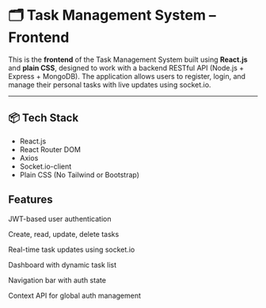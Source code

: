 # 🗂️ Task Management System – Frontend

This is the **frontend** of the Task Management System built using **React.js** and **plain CSS**, designed to work with a backend RESTful API (Node.js + Express + MongoDB). The application allows users to register, login, and manage their personal tasks with live updates using socket.io.

---

## 📦 Tech Stack

- React.js
- React Router DOM
- Axios
- Socket.io-client
- Plain CSS (No Tailwind or Bootstrap)


## Features

JWT-based user authentication

Create, read, update, delete tasks

Real-time task updates using socket.io

Dashboard with dynamic task list

Navigation bar with auth state

Context API for global auth management